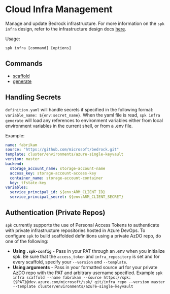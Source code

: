 # Cloud Infra Management

Manage and update Bedrock infrastructure. For more information on the
`spk infra` design, refer to the infrastructure design docs
[here](./infra/README.md).

Usage:

```
spk infra [command] [options]
```

## Commands

- [scaffold](#https://catalystcode.github.io/spk/commands/index.html#infra_generate)
- [generate](#https://catalystcode.github.io/spk/commands/index.html#infra_scaffold)

## Handling Secrets

`definition.yaml` will handle secrets if specified in the following format:
`variable_name: ${env:secret_name}`. When the yaml file is read,
`spk infra generate` will load any references to environment variables either
from local environment variables in the current shell, or from a .env file.

Example:

```yaml
name: fabrikam
source: "https://github.com/microsoft/bedrock.git"
template: cluster/environments/azure-single-keyvault
version: master
backend:
  storage_account_name: storage-account-name
  access_key: storage-account-access-key
  container_name: storage-account-container
  key: tfstate-key
variables:
  service_principal_id: ${env:ARM_CLIENT_ID}
  service_principal_secret: ${env:ARM_CLIENT_SECRET}
```

## Authentication (Private Repos)

`spk` currently supports the use of Personal Access Tokens to authenticate with
private infrastructure repositories hosted in Azure DevOps. To configure `spk`
to build scaffolded definitions using a private AzDO repo, do one of the
following:

- **Using `.spk-config`** - Pass in your PAT through an .env when you initialize
  spk. Be sure that the `access_token` and `infra_repository` is set and for
  every scaffold, specify your `--version` and `--template`.
- **Using arguments** - Pass in your formatted source url for your private AzDO
  repo with the PAT and arbitrary username specified. Example
  `spk infra scaffold --name fabrikam --source https://spk:{$PAT}@dev.azure.com/microsoft/spk/_git/infra_repo --version master --template cluster/environments/azure-single-keyvault`
